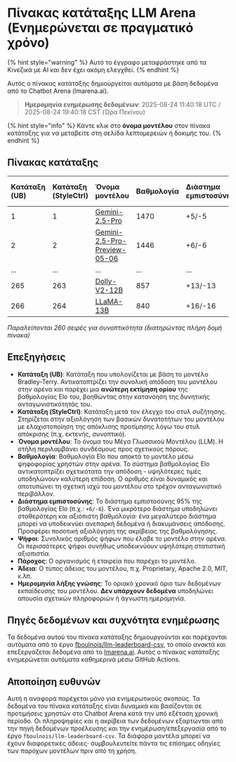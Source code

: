 # Πίνακας κατάταξης LLM Arena (Ενημερώνεται σε πραγματικό χρόνο)


{% hint style="warning" %}
Αυτό το έγγραφο μεταφράστηκε από τα Κινεζικά με AI και δεν έχει ακόμη ελεγχθεί.
{% endhint %}




Αυτός ο πίνακας κατάταξης δημιουργείται αυτόματα με βάση δεδομένα από το Chatbot Arena (lmarena.ai).

> **Ημερομηνία ενημέρωσης δεδομένων**: 2025-08-24 11:40:18 UTC / 2025-08-24 19:40:18 CST (Ώρα Πεκίνου)

{% hint style="info" %}
Κάντε κλικ στο **όνομα μοντέλου** στον πίνακα κατάταξης για να μεταβείτε στη σελίδα λεπτομερειών ή δοκιμής του.
{% endhint %}

## Πίνακας κατάταξης

| Κατάταξη (UB) | Κατάταξη (StyleCtrl) | Όνομα μοντέλου                                                                                                                             | Βαθμολογία | Διάστημα εμπιστοσύνης | Ψήφοι       | Πάροχος                  | Άδεια                   | Ημερομηνία λήξης γνώσης |
|:---------------|:----------------------|:-------------------------------------------------------------------------------------------------------------------------------------------|:-----------|:-----------------------|:------------|:-------------------------|:------------------------|:------------------------|
| 1              | 1                     | [Gemini-2.5-Pro](http://aistudio.google.com/app/prompts/new_chat?model=gemini-2.5-pro)                                                     | 1470       | +5/-5                 | 26,019      | Google                   | Proprietary             | nan                     |
| 2              | 2                     | [Gemini-2.5-Pro-Preview-05-06](http://aistudio.google.com/app/prompts/new_chat?model=gemini-2.5-pro-preview-05-06)                         | 1446       | +6/-6                 | 13,715      | Google                   | Proprietary             | nan                     |
| ...           | ...                   | ...                                                                                                                                        | ...        | ...                   | ...         | ...                      | ...                     | ...                     |
| 265            | 263                   | [Dolly-V2-12B](https://huggingface.co/databricks/dolly-v2-12b)                                                                             | 857        | +13/-13               | 3,480       | Databricks               | MIT                     | 2023/4                  |
| 266            | 264                   | [LLaMA-13B](https://arxiv.org/abs/2302.13971)                                                                                              | 840        | +16/-16               | 2,446       | Meta                     | Non-commercial          | 2023/2                  |

*Παραλείπονται 260 σειρές για συνοπτικότητα (διατηρώντας πλήρη δομή πίνακα)*

## Επεξηγήσεις

- **Κατάταξη (UB)**: Κατάταξη που υπολογίζεται με βάση το μοντέλο Bradley-Terry. Αντικατοπτρίζει την συνολική απόδοση του μοντέλου στην αρένα και παρέχει μια **ανώτερη εκτίμηση ορίου** της βαθμολογίας Elo του, βοηθώντας στην κατανόηση της δυνητικής ανταγωνιστικότητάς του.
- **Κατάταξη (StyleCtrl)**: Κατάταξη μετά τον έλεγχο του στυλ συζήτησης. Στηρίζεται στην αξιολόγηση των βασικών δυνατοτήτων του μοντέλου με ελαχιστοποίηση της απόκλισης προτίμησης λόγω του στυλ απόκρισης (π.χ. εκτενής, συνοπτικό).
- **Όνομα μοντέλου**: Το όνομα του Μέγα Γλωσσικού Μοντέλου (LLM). Η στήλη περιλαμβάνει συνδέσμους προς σχετικούς πόρους.
- **Βαθμολογία**: Βαθμολογία Elo που αποκτά το μοντέλο μέσω ψηφοφορίας χρηστών στην αρένα. Το σύστημα βαθμολογίας Elo αντικατοπτρίζει σχετικότατα την απόδοση - υψηλότερες τιμές υποδηλώνουν καλύτερη επίδοση. Ο αριθμός είναι δυναμικός και αποτυπώνει τη σχετική ισχύ του μοντέλου στο τρέχον ανταγωνιστικό περιβάλλον.
- **Διάστημα εμπιστοσύνης**: Το διάστημα εμπιστοσύνης 95% της βαθμολογίας Elo (π.χ.: `+6/-6`). Ένα μικρότερο διάστημα υποδηλώνει σταθερότερη και αξιόπιστη βαθμολογία· ένα μεγαλύτερο διάστημα μπορεί να υποδεικνύει ανεπαρκή δεδομένα ή διακυμάνσεις απόδοσης. Προσφέρει ποσοτική αξιολόγηση της ακρίβειας της βαθμολόγησης.
- **Ψήφοι**: Συνολικός αριθμός ψήφων που έλαβε το μοντέλο στην αρένα. Οι περισσότερες ψήφοι συνήθως υποδεικνύουν υψηλότερη στατιστική αξιοπιστία.
- **Πάροχος**: Ο οργανισμός ή εταιρεία που παρέχει το μοντέλο.
- **Άδεια**: Ο τύπος άδειας του μοντέλου, π.χ. Proprietary, Apache 2.0, MIT, κ.λπ.
- **Ημερομηνία λήξης γνώσης**: Το οριακό χρονικό όριο των δεδομένων εκπαίδευσης του μοντέλου. **Δεν υπάρχουν δεδομένα** υποδηλώνει απουσία σχετικών πληροφοριών ή άγνωστη ημερομηνία.

## Πηγές δεδομένων και συχνότητα ενημέρωσης

Τα δεδομένα αυτού του πίνακα κατάταξης δημιουργούνται και παρέχονται αυτόματα από το έργο [fboulnois/llm-leaderboard-csv](https://github.com/fboulnois/llm-leaderboard-csv), το οποίο ανακτά και επεξεργάζεται δεδομένα από το [lmarena.ai](https://lmarena.ai/). Αυτός ο πίνακας κατάταξης ενημερώνεται αυτόματα καθημερινά μέσω GitHub Actions.

## Αποποίηση ευθυνών

Αυτή η αναφορά παρέχεται μόνο για ενημερωτικούς σκοπούς. Τα δεδομένα του πίνακα κατάταξης είναι δυναμικά και βασίζονται σε προτιμήσεις χρηστών στο Chatbot Arena κατά την υπό εξέταση χρονική περίοδο. Οι πληροψηφίες και η ακρίβεια των δεδομένων εξαρτώνται από την πηγή δεδομένων προέλευσης και την ενημέρωση/επεξεργασία από το έργο `fboulnois/llm-leaderboard-csv`. Τα διάφορα μοντέλα μπορεί να έχουν διαφορετικές άδειες· συμβουλευτείτε πάντα τις επίσημες οδηγίες των παρόχων μοντέλων πριν από τη χρήση.